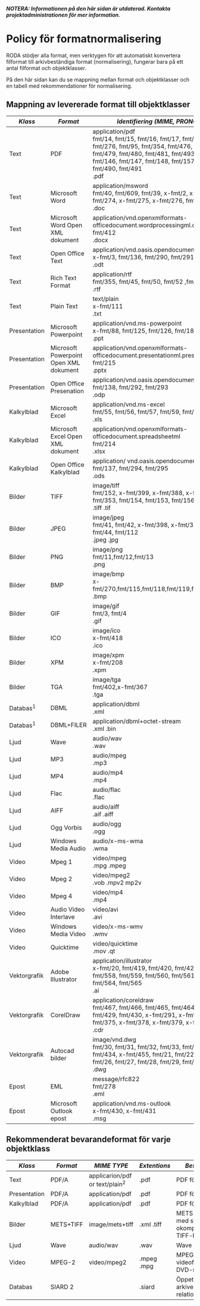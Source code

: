 ***NOTERA: Informationen på den här sidan är utdaterad. Kontakta projektadministrationen för mer information.***

# Policy för formatnormalisering

RODA stödjer alla format, men verktygen för att automatiskt konvertera filformat till arkivbeständiga format (normalisering), fungerar bara på ett antal filformat och objektklasser.  

På den här sidan kan du se mappning mellan format och objektklasser och en tabell med rekommendationer för normalisering. 

## Mappning av levererade format till objektklasser

| *Klass* | *Format* | *Identifiering (MIME, PRONOM, Extentions)* |
| --------- |---------- | ------------- |
| Text | PDF | application/pdf<br>fmt/14, fmt/15, fmt/16, fmt/17, fmt/18, fmt/19, fmt/20, fmt/276, fmt/95, fmt/354, fmt/476, fmt/477, fmt/478, fmt/479, fmt/480, fmt/481, fmt/493, fmt/144, fmt/145, fmt/146, fmt/147, fmt/148, fmt/157, fmt/488, fmt/489, fmt/490, fmt/491<br>.pdf |
| Text | Microsoft Word | application/msword<br>fmt/40, fmt/609, fmt/39, x-fmt/2, x-fmt/129, x-fmt/273, x-fmt/274, x-fmt/275, x-fmt/276, fmt/37, fmt/38<br>.doc |
| Text | Microsoft Word Open XML dokument | application/vnd.openxmlformats-officedocument.wordprocessingml.document<br>fmt/412<br>.docx |
| Text | Open Office Text | application/vnd.oasis.opendocument.text<br>x-fmt/3, fmt/136, fmt/290, fmt/291 <br>.odt |
| Text | Rich Text Format | application/rtf<br>fmt/355, fmt/45, fmt/50, fmt/52 ,fmt/53 <br>.rtf |
| Text | Plain Text | text/plain<br>x-fmt/111 <br>.txt |
| Presentation | Microsoft Powerpoint | application/vnd.ms-powerpoint<br>x-fmt/88, fmt/125, fmt/126, fmt/181 <br>.ppt |
| Presentation | Microsoft Powerpoint Open XML dokument | application/vnd.openxmlformats-officedocument.presentationml.presentation<br/>fmt/215 <br>.pptx |
| Presentation | Open Office Presenation | application/vnd.oasis.opendocument.presentation<br> fmt/138, fmt/292, fmt/293 <br>.odp |
| Kalkylblad | Microsoft Excel | application/vnd.ms-excel<br>fmt/55, fmt/56, fmt/57, fmt/59, fmt/61, fmt/62 <br>.xls |
| Kalkylblad | Microsoft Excel Open XML dokument | application/vnd.openxmlformats-officedocument.spreadsheetml<br>fmt/214 <br>.xlsx |
| Kalkylblad | Open Office Kalkylblad | application/ vnd.oasis.opendocument.spreadsheet<br>fmt/137, fmt/294, fmt/295 <br>.ods |
| Bilder | TIFF | image/tiff<br>fmt/152, x-fmt/399, x-fmt/388, x-fmt/387, fmt/155, fmt/353, fmt/154, fmt/153, fmt/156 <br>.tiff .tif |
| Bilder | JPEG | image/jpeg<br>fmt/41, fmt/42, x-fmt/398, x-fmt/390, x-fmt/391, fmt/43, fmt/44, fmt/112 <br>.jpeg .jpg |
| Bilder | PNG | image/png<br>fmt/11,fmt/12,fmt/13 <br>.png |
| Bilder | BMP | image/bmp<br>x-fmt/270,fmt/115,fmt/118,fmt/119,fmt/114,fmt/116,fmt/117 <br>.bmp |
| Bilder | GIF | image/gif<br>fmt/3, fmt/4 <br>.gif |
| Bilder | ICO | image/ico<br>x-fmt/418 <br>.ico |
| Bilder | XPM | image/xpm<br>x-fmt/208 <br>.xpm |
| Bilder | TGA | image/tga<br>fmt/402,x-fmt/367 <br>.tga |
| Databas<sup>1</sup> | DBML | application/dbml <br>.xml |
| Databas<sup>1</sup> | DBML+FILER | application/dbml+octet-stream <br>.xml .bin |
| Ljud | Wave | audio/wav <br>.wav |
| Ljud | MP3 | audio/mpeg <br>.mp3 |
| Ljud | MP4 | audio/mp4 <br>.mp4 |
| Ljud | Flac | audio/flac <br>.flac |
| Ljud | AIFF | audio/aiff <br>.aif .aiff |
| Ljud | Ogg Vorbis | audio/ogg <br>.ogg |
| Ljud | Windows Media Audio | audio/x-ms-wma <br>.wma |
| Video | Mpeg 1 | video/mpeg <br>.mpg .mpeg |
| Video | Mpeg 2 | video/mpeg2 <br>.vob .mpv2 mp2v |
| Video | Mpeg 4 | video/mp4 <br>.mp4 |
| Video | Audio Video Interlave | video/avi <br>.avi |
| Video | Windows Media Video | video/x-ms-wmv <br>.wmv |
| Video | Quicktime | video/quicktime <br>.mov .qt |
| Vektorgrafik | Adobe Illustrator | application/illustrator<br>x-fmt/20, fmt/419, fmt/420, fmt/422, fmt/423, fmt/557, fmt/558, fmt/559, fmt/560, fmt/561, fmt/562, fmt/563, fmt/564, fmt/565 <br>.ai |
| Vektorgrafik | CorelDraw | application/coreldraw<br>fmt/467, fmt/466, fmt/465, fmt/464, fmt/427, fmt/428, fmt/429, fmt/430, x-fmt/291, x-fmt/292, x-fmt/374, x-fmt/375, x-fmt/378, x-fmt/379, x-fmt/29 <br> .cdr |
| Vektorgrafik | Autocad bilder | image/vnd.dwg<br>fmt/30, fmt/31, fmt/32, fmt/33, fmt/34, fmt/35, fmt/36, fmt/434, x-fmt/455, fmt/21, fmt/22, fmt/23, fmt/24, fmt/25, fmt/26, fmt/27, fmt/28, fmt/29, fmt/531 <br>.dwg |  
| Epost | EML | message/rfc822<br>fmt/278 <br>.eml |
| Epost | Microsoft Outlook epost | application/vnd.ms-outlook<br>x-fmt/430, x-fmt/431 <br>.msg |

## Rekommenderat bevarandeformat för varje objektklass

| *Klass* | *Format* | *MIME TYPE* | *Extentions* | *Beskrivning* |
|---------|----------|-------------|--------------|---------------|
| Text    | PDF/A | applicarion/pdf or text/plain<sup>2</sup> | .pdf | PDF för arkivering|
| Presentation | PDF/A | application/pdf | .pdf | PDF för arkivering|
| Kalkylblad | PDF/A | application/pdf | .pdf | PDF för arkivering|
| Bilder | METS+TIFF | image/mets+tiff | .xml .tiff | METS XML filer med struktur av okomprimerade TIFF-bilder |
| Ljud | Wave | audio/wav | .wav | Wave ljudformat |
| Video | MPEG-2 | video/mpeg2 | .mpeg .mpg |MPEG 2 videoformat, med DVD-struktur |
| Databas | SIARD 2 |  | .siard | Öppet format för arkivering av relationsdatabaser |
